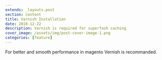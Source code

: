 ```yaml
---
extends: _layouts.post
section: content
title: Varnish Installation
date: 2018-12-22
description: Varnish is required for superfash caching
cover_image: /assets/img/post-cover-image-1.png
categories: [feature]
---
```


For better and smooth performance in magento Vernish is recommanded.
